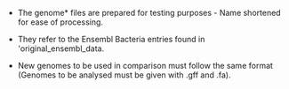 * The genome* files are prepared for testing purposes - Name shortened for ease of processing.    
* They refer to the Ensembl Bacteria entries found in 'original_ensembl_data.  

* New genomes to be used in comparison must follow the same format (Genomes to be analysed must be given with .gff and .fa).  
